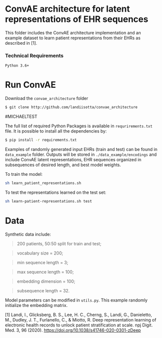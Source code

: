 # ConvAE architecture for latent representations of EHR sequences

This folder includes the ConvAE architecture implementation and an example dataset to 
learn patient representations from their EHRs as described in [1]. 

### Technical Requirements

```
Python 3.6+

```

# Run ConvAE
Download the `convae_architecture` folder

```bash
$ git clone http://github.com/landiisotta/convae_architecture
```

#MICHAELTEST

The full list of required Python Packages is available in `requrirements.txt` file. It is possible
to install all the dependencies by:

```bash
$ pip install -r requirements.txt 
```

Examples of randomly generated input EHRs (train and test) can be found in `data_example` folder. 
Outputs will be stored in `./data_example/encodings` and include ConvAE latent representations, 
EHR sequences organized in subsequences of desired length, and best model weights.

To train the model:

```bash
sh learn_patient_representations.sh
``` 

To test the representations learned on the test set:

```bash
sh learn-patient-representations.sh test
```

# Data 
Synthetic data include:
> 200 patients, 50:50 split for train and test;

> vocabulary size = 200;

> min sequence length = 3;

> max sequence length = 100;

> embedding dimension = 100;

> subsequence length = 32.

Model parameters can be modified in `utils.py`. 
This example randomly initialize the embedding matrix.

[1] Landi, I., Glicksberg, B. S., Lee, H. C., Cherng, S., Landi, G., Danieletto, M., Dudley, J. T., Furlanello, C., & Miotto, R. Deep representation learning of electronic health records to unlock patient stratification at scale. npj Digit. Med. 3, 96 (2020). https://doi.org/10.1038/s41746-020-0301-zDeep
